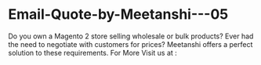 # Email-Quote-by-Meetanshi---05
Do you own a Magento 2 store selling wholesale or bulk products? Ever had the need to negotiate with customers for prices? Meetanshi offers a perfect solution to these requirements.  For More Visit us at : 
